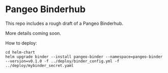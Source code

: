 Pangeo Binderhub
================

This repo includes a rough draft of a Pangeo Binderhub.

More details coming soon.

How to deploy:
```
cd helm-chart
helm upgrade binder --install pangeo-binder --namespace=pangeo-binder --version=v0.1.0 -f ../deploy/binder_config.yml -f ../deploy/mybinder_secret.yaml
```
